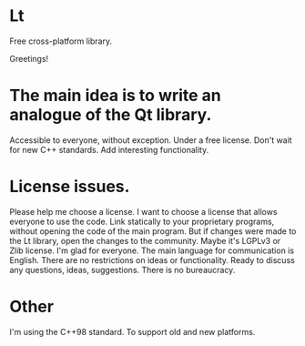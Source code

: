 # Lt
Free cross-platform library.

Greetings!

# The main idea is to write an analogue of the Qt library. 
Accessible to everyone, without exception. 
Under a free license. Don't wait for new C++ standards. Add interesting functionality.

# License issues.
Please help me choose a license. I want to choose a license that allows everyone to use the code. 
Link statically to your proprietary programs, without opening the code of the main program. 
But if changes were made to the Lt library, open the changes to the community. Maybe it's LGPLv3 or Zlib license.
I'm glad for everyone. The main language for communication is English. There are no restrictions on ideas or functionality. 
Ready to discuss any questions, ideas, suggestions. There is no bureaucracy.

# Other
I'm using the C++98 standard. To support old and new platforms.

